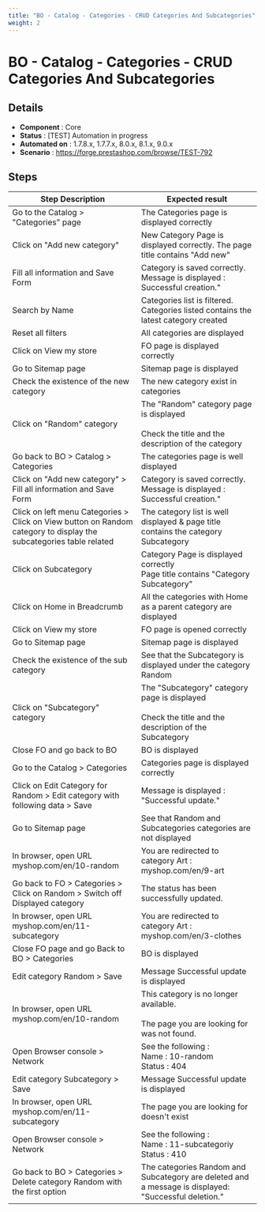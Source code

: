 ```yaml
---
title: "BO - Catalog - Categories - CRUD Categories And Subcategories"
weight: 2
---
```


# BO - Catalog - Categories - CRUD Categories And Subcategories
## Details
* **Component** : Core
* **Status** : [TEST] Automation in progress
* **Automated on** : 1.7.8.x, 1.7.7.x, 8.0.x, 8.1.x, 9.0.x
* **Scenario** : https://forge.prestashop.com/browse/TEST-792

## Steps
| Step Description | Expected result |
| ----- | ----- |
| Go to the Catalog > "Categories" page | The Categories page is displayed correctly |
| Click on "Add new category" | New Category Page is displayed correctly. The page title contains "Add new" |
| Fill all information and Save Form | Category is saved correctly. Message is displayed : Successful creation." |
| Search by Name | Categories list is filtered. Categories listed contains the latest category created |
| Reset all filters | All categories are displayed |
| Click on View my store | FO page is displayed correctly |
| Go to Sitemap page | Sitemap page is displayed |
| Check the existence of the new category | The new category exist in categories |
| Click on "Random" category | The "Random" category page is displayed<br><br>Check the title and the description of the category |
| Go back to BO > Catalog > Categories | The categories page is well displayed |
| Click on "Add new category" > Fill all information and Save Form | Category is saved correctly. Message is displayed : Successful creation." |
| Click on left menu Categories > Click on View button on Random category to display the subcategories table related | The category list is well displayed & page title contains the category Subcategory |
| Click on Subcategory | Category Page is displayed correctly<br>Page title contains "Category Subcategory" |
| Click on Home in Breadcrumb | All the categories with Home as a parent category are displayed |
| Click on View my store | FO page is opened correctly |
| Go to Sitemap page | Sitemap page is displayed |
| Check the existence of the sub category | See that the Subcategory is displayed under the category Random |
| Click on "Subcategory" category | The "Subcategory" category page is displayed<br><br>Check the title and the description of the Subcategory |
| Close FO and go back to BO | BO is displayed |
| Go to the Catalog > Categories | Categories page is displayed correctly |
| Click on Edit Category for Random > Edit category with following data > Save | Message is displayed : "Successful update." |
| Go to Sitemap page | See that Random and Subcategories categories are not displayed |
| In browser, open URL myshop.com/en/10-random | You are redirected to category Art : myshop.com/en/9-art |
| Go back to FO > Categories > Click on Random > Switch off Displayed category | The status has been successfully updated. |
| In browser, open URL myshop.com/en/11-subcategory | You are redirected to category Art : myshop.com/en/3-clothes |
| Close FO page and go Back to BO > Categories | BO is displayed |
| Edit category Random > Save | Message Successful update is displayed |
| In browser, open URL myshop.com/en/10-random | This category is no longer available.<br><br>The page you are looking for was not found. |
| Open Browser console > Network | See the following :<br>Name : 10-random<br>Status : 404 |
| Edit category Subcategory > Save | Message Successful update is displayed |
| In browser, open URL myshop.com/en/11-subcategory | The page you are looking for doesn't exist |
| Open Browser console > Network | See the following :<br>Name : 11-subcategoriy<br>Status : 410 |
| Go back to BO > Categories > Delete category Random with the first option | The categories Random and Subcategory are deleted and a message is displayed: "Successful deletion." |
